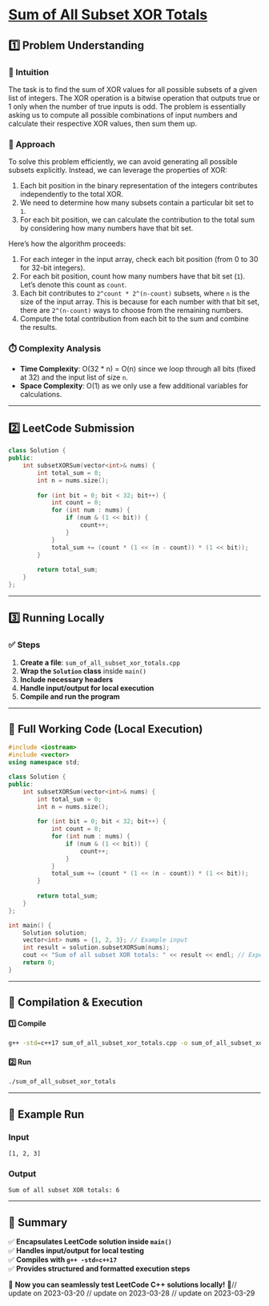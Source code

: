 # **[Sum of All Subset XOR Totals](https://leetcode.com/problems/sum-of-all-subset-xor-totals/description/)**  

## **1️⃣ Problem Understanding**  
### **📌 Intuition**  
The task is to find the sum of XOR values for all possible subsets of a given list of integers. The XOR operation is a bitwise operation that outputs true or 1 only when the number of true inputs is odd. The problem is essentially asking us to compute all possible combinations of input numbers and calculate their respective XOR values, then sum them up.

### **🚀 Approach**  
To solve this problem efficiently, we can avoid generating all possible subsets explicitly. Instead, we can leverage the properties of XOR:
1. Each bit position in the binary representation of the integers contributes independently to the total XOR.
2. We need to determine how many subsets contain a particular bit set to `1`.
3. For each bit position, we can calculate the contribution to the total sum by considering how many numbers have that bit set.

Here’s how the algorithm proceeds:
1. For each integer in the input array, check each bit position (from 0 to 30 for 32-bit integers).
2. For each bit position, count how many numbers have that bit set (`1`). Let’s denote this count as `count`.
3. Each bit contributes to `2^count * 2^(n-count)` subsets, where `n` is the size of the input array. This is because for each number with that bit set, there are `2^(n-count)` ways to choose from the remaining numbers.
4. Compute the total contribution from each bit to the sum and combine the results.

### **⏱️ Complexity Analysis**  
- **Time Complexity**: O(32 * n) = O(n) since we loop through all bits (fixed at 32) and the input list of size `n`.
- **Space Complexity**: O(1) as we only use a few additional variables for calculations.

---  

## **2️⃣ LeetCode Submission**  
```cpp
class Solution {
public:
    int subsetXORSum(vector<int>& nums) {
        int total_sum = 0;
        int n = nums.size();
        
        for (int bit = 0; bit < 32; bit++) {
            int count = 0;
            for (int num : nums) {
                if (num & (1 << bit)) {
                    count++;
                }
            }
            total_sum += (count * (1 << (n - count)) * (1 << bit));
        }
        
        return total_sum;
    }
};  
```  

---  

## **3️⃣ Running Locally**  
### **✅ Steps**  
1. **Create a file**: `sum_of_all_subset_xor_totals.cpp`  
2. **Wrap the `Solution` class** inside `main()`  
3. **Include necessary headers**  
4. **Handle input/output for local execution**  
5. **Compile and run the program**  

---  

## **📝 Full Working Code (Local Execution)**  
```cpp
#include <iostream>
#include <vector>
using namespace std;

class Solution {
public:
    int subsetXORSum(vector<int>& nums) {
        int total_sum = 0;
        int n = nums.size();
        
        for (int bit = 0; bit < 32; bit++) {
            int count = 0;
            for (int num : nums) {
                if (num & (1 << bit)) {
                    count++;
                }
            }
            total_sum += (count * (1 << (n - count)) * (1 << bit));
        }
        
        return total_sum;
    }
};

int main() {
    Solution solution;
    vector<int> nums = {1, 2, 3}; // Example input
    int result = solution.subsetXORSum(nums);
    cout << "Sum of all subset XOR totals: " << result << endl; // Expected output: 6
    return 0;
}
```  

---  

## **🔧 Compilation & Execution**  
#### **1️⃣ Compile**  
```bash
g++ -std=c++17 sum_of_all_subset_xor_totals.cpp -o sum_of_all_subset_xor_totals
```  

#### **2️⃣ Run**  
```bash
./sum_of_all_subset_xor_totals
```  

---  

## **🎯 Example Run**  
### **Input**  
```
[1, 2, 3]
```  
### **Output**  
```
Sum of all subset XOR totals: 6
```  

---  

## **📌 Summary**  
✅ **Encapsulates LeetCode solution inside `main()`**  
✅ **Handles input/output for local testing**  
✅ **Compiles with `g++ -std=c++17`**  
✅ **Provides structured and formatted execution steps**  

🚀 **Now you can seamlessly test LeetCode C++ solutions locally!** 🚀// update on 2023-03-20
// update on 2023-03-28
// update on 2023-03-29
